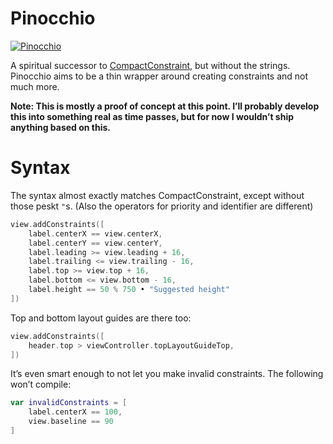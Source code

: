 Pinocchio
=========

[![Pinocchio](http://bencochran.com/picdrop/PinocchioDancing.gif)](https://www.youtube.com/watch?v=iAykOz1gWi4)

A spiritual successor to [CompactConstraint](http://github.com/marcoarment/CompactConstraint), but without the strings. Pinocchio aims to be a thin wrapper around creating constraints and not much more.

**Note: This is mostly a proof of concept at this point. I’ll probably develop this into something real as time passes, but for now I wouldn’t ship anything based on this.**

# Syntax

The syntax almost exactly matches CompactConstraint, except without those peskt `"`s. (Also the operators for priority and identifier are different)

```swift
view.addConstraints([
    label.centerX == view.centerX,
    label.centerY == view.centerY,
    label.leading >= view.leading + 16,
    label.trailing <= view.trailing - 16,
    label.top >= view.top + 16,
    label.bottom <= view.bottom - 16,
    label.height == 50 % 750 • "Suggested height"
])
```

Top and bottom layout guides are there too:

```swift
view.addConstraints([
    header.top > viewController.topLayoutGuideTop,
])
```

It’s even smart enough to not let you make invalid constraints. The following won’t compile:

```swift
var invalidConstraints = [
    label.centerX == 100,
    view.baseline == 90
]
```
